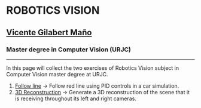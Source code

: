 # ROBOTICS VISION 
## [Vicente Gilabert Maño](https://www.linkedin.com/in/vgilabert/)
### Master degree in Computer Vision (URJC)
---

In this page will collect the two exercises of Robotics Vision subject in Computer Vision master degree at URJC. 

1. [Follow line](FollowLine/FollowLine_index.md) -> Follow red line using PID controls in a car simulation.
2. [3D Reconstruction](3D_Reconstruction/3D_Reconstruction_index.md) -> Generate a 3D reconstruction of the scene that it is receiving throughout its left and right cameras.
